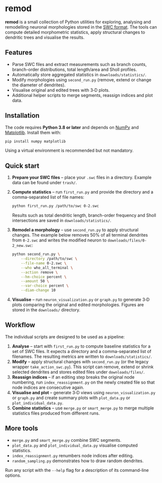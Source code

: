 # remod

**remod** is a small collection of Python utilities for exploring, analysing and
remodelling neuronal morphologies stored in the
[SWC format](http://www.neuronland.org/NLMorphologyConverter/MorphologyFormats/SWC/).
The tools can compute detailed morphometric statistics, apply structural changes
to dendritic trees and visualise the results.

## Features

- Parse SWC files and extract measurements such as branch counts, branch-order
  distributions, total length/area and Sholl profiles.
- Automatically store aggregated statistics in `downloads/statistics/`.
- Modify morphologies using `second_run.py` (remove, extend or change the
  diameter of dendrites).
- Visualise original and edited trees with 3‑D plots.
- Additional helper scripts to merge segments, reassign indices and plot data.

## Installation

The code requires **Python 3.8 or later** and depends on
[NumPy](https://numpy.org/) and [Matplotlib](https://matplotlib.org/).
Install them with:

```bash
pip install numpy matplotlib
```

Using a virtual environment is recommended but not mandatory.

## Quick start

1. **Prepare your SWC files** – place your `.swc` files in a directory. Example
   data can be found under `trash/`.

2. **Compute statistics** – run `first_run.py` and provide the directory and a
   comma-separated list of file names:

   ```bash
   python first_run.py /path/to/swc 0-2.swc
   ```

   Results such as total dendritic length, branch-order frequency and Sholl
   intersections are saved in `downloads/statistics/`.

3. **Remodel a morphology** – use `second_run.py` to apply structural changes.
   The example below removes 50% of all terminal dendrites from `0-2.swc` and
   writes the modified neuron to `downloads/files/0-2_new.swc`:

   ```bash
   python second_run.py \
       --directory /path/to/swc \
       --file-name 0-2.swc \
       --who who_all_terminal \
       --action remove \
       --hm-choice percent \
       --amount 50 \
       --var-choice percent \
       --diam-change 10
   ```

4. **Visualise** – run `neuron_visualization.py` or `graph.py` to generate 3‑D
   plots comparing the original and edited morphologies. Figures are stored in
   the `downloads/` directory.

## Workflow

The individual scripts are designed to be used as a pipeline:

1. **Analyse** – start with `first_run.py` to compute baseline statistics for a
   set of SWC files. It expects a directory and a comma-separated list of
   filenames. The resulting metrics are written to
   `downloads/statistics/`.
2. **Modify** – apply structural changes with `second_run.py` (or the legacy
   wrapper `take_action_swc.py`). This script can remove, extend or shrink
   selected dendrites and stores edited files under `downloads/files/`.
3. **Reassign indices** – if an editing step breaks the original node numbering,
   run `index_reassignment.py` on the newly created file so that node indices are
   consecutive again.
4. **Visualise and plot** – generate 3‑D views using `neuron_visualization.py`
   or `graph.py` and create summary plots with `plot_data.py` or
   `plot_individual_data.py`.
5. **Combine statistics** – use `merge.py` or `smart_merge.py` to merge multiple
   statistics files produced from different runs.

## More tools

- `merge.py` and `smart_merge.py` combine SWC segments.
- `plot_data.py` and `plot_individual_data.py` visualise computed statistics.
- `index_reassignment.py` renumbers node indices after editing.
- `random_sampling.py` demonstrates how to draw random dendrites.

Run any script with the `--help` flag for a description of its command-line
options.
